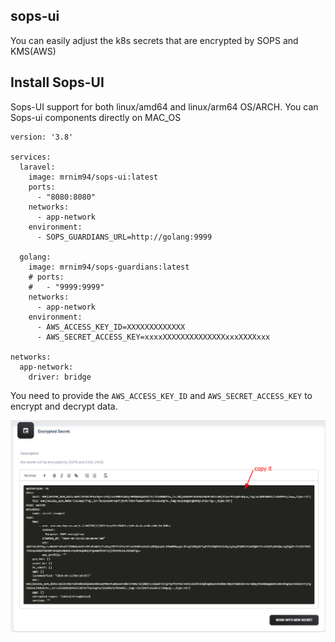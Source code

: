 ## sops-ui

You can easily adjust the k8s secrets that are encrypted by SOPS and KMS(AWS)




## Install Sops-UI

Sops-UI support for both linux/amd64 and linux/arm64 OS/ARCH. You can Sops-ui components directly on MAC\_OS

```plaintext
version: '3.8'

services:
  laravel:
    image: mrnim94/sops-ui:latest
    ports:
      - "8080:8080"
    networks:
      - app-network
    environment:
      - SOPS_GUARDIANS_URL=http://golang:9999

  golang:
    image: mrnim94/sops-guardians:latest
    # ports:
    #   - "9999:9999"
    networks:
      - app-network
    environment:
      - AWS_ACCESS_KEY_ID=XXXXXXXXXXXXX
      - AWS_SECRET_ACCESS_KEY=xxxxXXXXXXXXXXXXXXxxxXXXXxxx

networks:
  app-network:
    driver: bridge
```

You need to provide the `AWS_ACCESS_KEY_ID` and `AWS_SECRET_ACCESS_KEY` to encrypt and decrypt data.


![](https://raw.githubusercontent.com/mrnim94/sops-ui/master/docs/picture/step3-encrypt-secret.png)